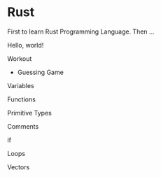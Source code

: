 # Rust
First to learn Rust Programming Language. Then ...

Hello, world!

Workout
 * Guessing Game

Variables

Functions

Primitive Types

Comments

if

Loops

Vectors


